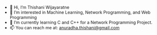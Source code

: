 - 👋 Hi, I’m Thishani Wijayaratne
- 👀 I’m interested in Machine Learning, Network Programming, and Web Programming
- 🌱 I’m currently learning C and C++ for a Network Programming Project.
- 📫 You can reach me at: anuradha.thishani@gmail.com

<!--- 💞️ I’m looking to collaborate on ... --->
<!---
thishaniwijayaratne/thishaniwijayaratne is a ✨ special ✨ repository because its `README.md` (this file) appears on your GitHub profile.
You can click the Preview link to take a look at your changes.
--->
